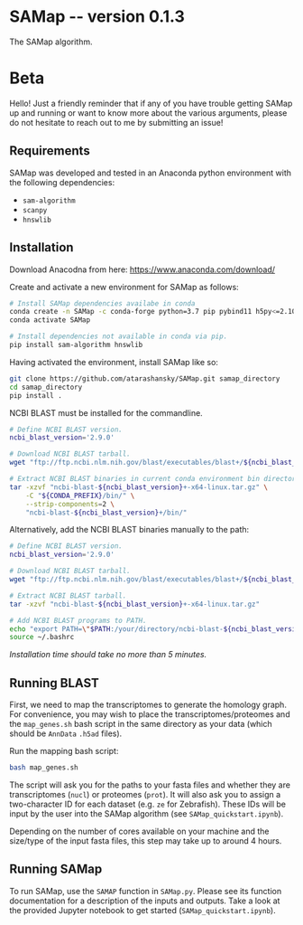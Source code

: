 # SAMap -- version 0.1.3
The SAMap algorithm.

# Beta
Hello! Just a friendly reminder that if any of you have trouble getting SAMap up and running or want to know more about the various arguments, please do not hesitate to reach out to me by submitting an issue!

## Requirements
SAMap was developed and tested in an Anaconda python environment with the following dependencies:
 - `sam-algorithm`
 - `scanpy`
 - `hnswlib`

## Installation

Download Anacodna from here:
    https://www.anaconda.com/download/

Create and activate a new environment for SAMap as follows:

```bash
# Install SAMap dependencies availabe in conda
conda create -n SAMap -c conda-forge python=3.7 pip pybind11 h5py<=2.10.0 leidenalg python-igraph texttable
conda activate SAMap

# Install dependencies not available in conda via pip.
pip install sam-algorithm hnswlib
```

Having activated the environment, install SAMap like so:


```bash
git clone https://github.com/atarashansky/SAMap.git samap_directory
cd samap_directory
pip install .
```

NCBI BLAST must be installed for the commandline.

```bash
# Define NCBI BLAST version.
ncbi_blast_version='2.9.0'

# Download NCBI BLAST tarball.
wget "ftp://ftp.ncbi.nlm.nih.gov/blast/executables/blast+/${ncbi_blast_version}/ncbi-blast-${ncbi_blast_version}+-x64-linux.tar.gz"

# Extract NCBI BLAST binaries in current conda environment bin directory.
tar -xzvf "ncbi-blast-${ncbi_blast_version}+-x64-linux.tar.gz" \
    -C "${CONDA_PREFIX}/bin/" \
    --strip-components=2 \
    "ncbi-blast-${ncbi_blast_version}+/bin/"
```

Alternatively, add the NCBI BLAST binaries manually to the path:

```bash
# Define NCBI BLAST version.
ncbi_blast_version='2.9.0'

# Download NCBI BLAST tarball.
wget "ftp://ftp.ncbi.nlm.nih.gov/blast/executables/blast+/${ncbi_blast_version}/ncbi-blast-${ncbi_blast_version}+-x64-linux.tar.gz"

# Extract NCBI BLAST tarball.
tar -xzvf "ncbi-blast-${ncbi_blast_version}+-x64-linux.tar.gz"

# Add NCBI BLAST programs to PATH.
echo "export PATH=\"$PATH:/your/directory/ncbi-blast-${ncbi_blast_version}+/bin\"" >> ~/.bashrc
source ~/.bashrc
```

*Installation time should take no more than 5 minutes.*

## Running BLAST

First, we need to map the transcriptomes to generate the homology graph. For convenience, you may wish to place the transcriptomes/proteomes and the `map_genes.sh` bash script in the same directory as your data (which should be `AnnData` `.h5ad` files).

Run the mapping bash script:

```bash
bash map_genes.sh
```

The script will ask you for the paths to your fasta files and whether they are transcriptomes (`nucl`) or proteomes (`prot`). It will also ask you to assign a two-character ID for each dataset (e.g. `ze` for Zebrafish). These IDs will be input by the user into the SAMap algorithm (see `SAMap_quickstart.ipynb`).

Depending on the number of cores available on your machine and the size/type of the input fasta files, this step may take up to around 4 hours.

## Running SAMap

To run SAMap, use the `SAMAP` function in `SAMap.py`. Please see its function documentation for a description of the inputs and outputs. Take a look at the provided Jupyter notebook to get started (`SAMap_quickstart.ipynb`).
